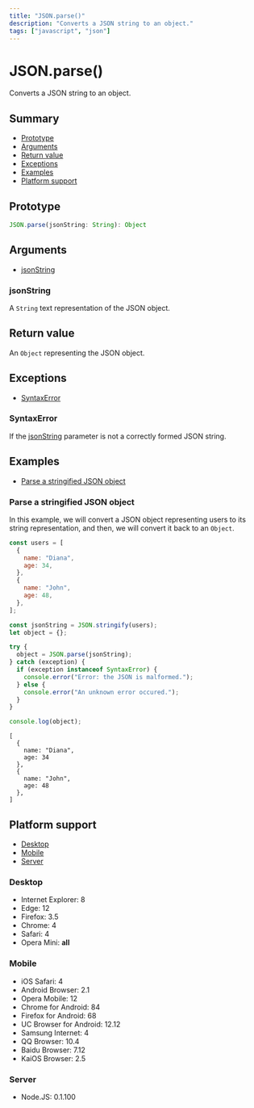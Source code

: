 ```yaml
---
title: "JSON.parse()"
description: "Converts a JSON string to an object."
tags: ["javascript", "json"]
---
```


# JSON.parse()

Converts a JSON string to an object.

## Summary

- [Prototype](#prototype)
- [Arguments](#arguments)
- [Return value](#return-value)
- [Exceptions](#exceptions)
- [Examples](#examples)
- [Platform support](#platform-support)

## Prototype

```typescript
JSON.parse(jsonString: String): Object
```

## Arguments

- [jsonString](#jsonString)

### jsonString

A `String` text representation of the JSON object.

## Return value

An `Object` representing the JSON object.

## Exceptions

- [SyntaxError](#syntax-error)

### SyntaxError

If the [jsonString](#jsonString) parameter is not a correctly formed JSON string.

## Examples

- [Parse a stringified JSON object](#parse-a-stringified-json-object)

### Parse a stringified JSON object

In this example, we will convert a JSON object representing users to its string representation, and then, we will convert it back to an `Object`.

```javascript
const users = [
  {
    name: "Diana",
    age: 34,
  },
  {
    name: "John",
    age: 48,
  },
];

const jsonString = JSON.stringify(users);
let object = {};

try {
  object = JSON.parse(jsonString);
} catch (exception) {
  if (exception instanceof SyntaxError) {
    console.error("Error: the JSON is malformed.");
  } else {
    console.error("An unknown error occured.");
  }
}

console.log(object);
```

```
[
  {
    name: "Diana",
    age: 34
  },
  {
    name: "John",
    age: 48
  },
]
```

## Platform support

- [Desktop](#desktop)
- [Mobile](#mobile)
- [Server](#server)

### Desktop

- Internet Explorer: 8
- Edge: 12
- Firefox: 3.5
- Chrome: 4
- Safari: 4
- Opera Mini: **all**

### Mobile

- iOS Safari: 4
- Android Browser: 2.1
- Opera Mobile: 12
- Chrome for Android: 84
- Firefox for Android: 68
- UC Browser for Android: 12.12
- Samsung Internet: 4
- QQ Browser: 10.4
- Baidu Browser: 7.12
- KaiOS Browser: 2.5

### Server

- Node.JS: 0.1.100
